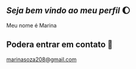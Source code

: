 ## _Seja bem vindo ao meu perfil_ 🌔 

Meu nome é Marina

## Podera entrar em contato 📧

marinasoza208@gmail.com 

